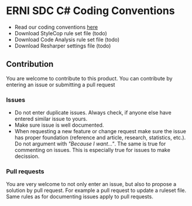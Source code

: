 # ERNI SDC C# Coding Conventions

 * Read our coding conventions [here](./Coding-Conventions.md)
 * Download StyleCop rule set file (todo)
 * Download Code Analysis rule set file (todo)
 * Download Resharper settings file (todo)
 
## Contribution

You are welcome to contribute to this product. You can contribute by entering an issue or submitting a pull request

### Issues

 * Do not enter duplicate issues. Always check, if anyone else have entered similar issue to yours.
 * Make sure issue is well documented.
 * When requesting a new feature or change request make sure the issue has proper foundation (reference and article, research, statistics, etc.). Do not argument with _"Because I want..."_. The same is true for commenting on issues. This is especially true for issues to make decission.

### Pull requests

You are very welcome to not only enter an issue, but also to propose a solution by pull request. For example a pull request to update a ruleset file. Same rules as for documenting issues apply to pull requests.
